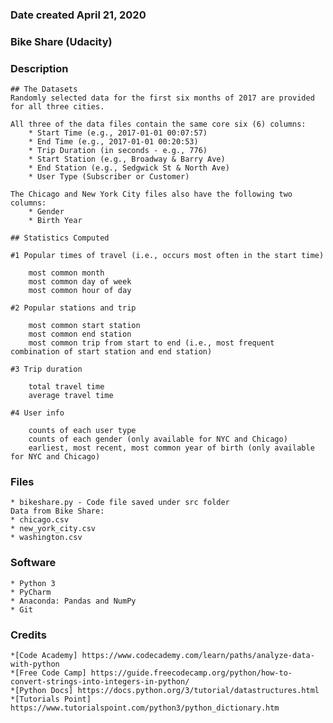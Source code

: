 ### Date created April 21, 2020

### Bike Share (Udacity)

### Description
	## The Datasets
	Randomly selected data for the first six months of 2017 are provided for all three cities. 
	
	All three of the data files contain the same core six (6) columns:
		* Start Time (e.g., 2017-01-01 00:07:57)
		* End Time (e.g., 2017-01-01 00:20:53)
		* Trip Duration (in seconds - e.g., 776)
		* Start Station (e.g., Broadway & Barry Ave)
		* End Station (e.g., Sedgwick St & North Ave)
		* User Type (Subscriber or Customer)
	
	The Chicago and New York City files also have the following two columns:
		* Gender
		* Birth Year
	
	## Statistics Computed

	#1 Popular times of travel (i.e., occurs most often in the start time)

		most common month
		most common day of week
		most common hour of day
		
	#2 Popular stations and trip

		most common start station
		most common end station
		most common trip from start to end (i.e., most frequent combination of start station and end station)
		
	#3 Trip duration

		total travel time
		average travel time
		
	#4 User info

		counts of each user type
		counts of each gender (only available for NYC and Chicago)
		earliest, most recent, most common year of birth (only available for NYC and Chicago)

### Files
	
	* bikeshare.py - Code file saved under src folder
	Data from Bike Share:
	* chicago.csv
	* new_york_city.csv
	* washington.csv
	
### Software
	
	* Python 3
	* PyCharm
	* Anaconda: Pandas and NumPy
	* Git

### Credits
	*[Code Academy] https://www.codecademy.com/learn/paths/analyze-data-with-python
	*[Free Code Camp] https://guide.freecodecamp.org/python/how-to-convert-strings-into-integers-in-python/
	*[Python Docs] https://docs.python.org/3/tutorial/datastructures.html
	*[Tutorials Point] https://www.tutorialspoint.com/python3/python_dictionary.htm

